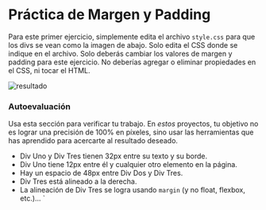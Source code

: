 # Práctica de Margen y Padding

Para este primer ejercicio, simplemente edita el archivo `style.css` para que los divs se vean como la imagen de abajo. Solo edita el CSS donde se indique en el archivo. Solo deberás cambiar los valores de margen y padding para este ejercicio. No deberías agregar o eliminar propiedades en el CSS, ni tocar el HTML.

![resultado](./desired-outcome.png)

### Autoevaluación

Usa esta sección para verificar tu trabajo. En _estos_ proyectos, tu objetivo no es lograr una precisión de 100% en píxeles, sino usar las herramientas que has aprendido para acercarte al resultado deseado.

- Div Uno y Div Tres tienen 32px entre su texto y su borde.
- Div Uno tiene 12px entre él y cualquier otro elemento en la página.
- Hay un espacio de 48px entre Div Dos y Div Tres.
- Div Tres está alineado a la derecha.
- La alineación de Div Tres se logra usando `margin` (y no float, flexbox, etc.)...
  `
